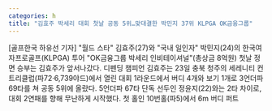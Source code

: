 ```yaml
---
categories: h
title: "김효주 박세리 대회 첫날 공동 5위…맞대결한 박민지 37위 KLPGA OK금융그룹"
---
```

[골프한국 하유선 기자] "월드 스타" 김효주(27)와 "국내 일인자" 박민지(24)의 한국여자프로골프(KLPGA) 투어 "OK금융그룹 박세리 인비테이셔널"(총상금 8억원) 첫날 정면 승부는 김효주가 앞서나갔다. 디펜딩 챔피언 김효주는 23일 충북 청주의 세레니티 컨트리클럽(파72·6,739야드)에서 열린 대회 1라운드에서 버디 4개와 보기 1개로 3언더파 69타를 쳐 공동 5위에 올랐다. 5언더파 67타 단독 선두인 정윤지(22)와는 2타 차이로, 대회 2연패를 향해 무난하게 시작했다. 첫 홀인 10번홀(파5)에서 6m 버디 퍼트